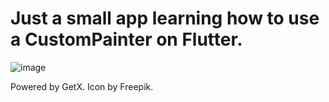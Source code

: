 # Just a small app learning how to use a CustomPainter on Flutter.

![image](https://user-images.githubusercontent.com/52143624/111081006-fa7cfa00-84df-11eb-958a-91b1da8c81ab.png)

Powered by GetX.
Icon by Freepik.
